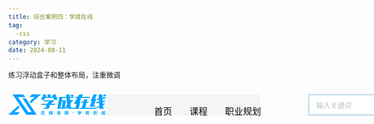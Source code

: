 ```yaml
---
title: 综合案例四：学成在线
tag: 
  -css
category: 学习
date: 2024-08-11
---
```


练习浮动盒子和整体布局，注重微调






<head>

</head>
<div class="total">
    <div class="header w">
 <div class="logo"><img src="../../.vuepress/public/assets/images/%E5%AD%A6%E6%88%90%E5%9C%A8%E7%BA%BF%E6%A1%88%E4%BE%8Bimage/logo.png" alt=""></div>
 <div class="nav">
 <ul>
    <!-- li是块级元素从上往下，给li加浮动 -->
    <li><a href="">首页</a></li>
    <li><a href="">课程</a></li>
    <li><a href="">职业规划</a></li>
 </ul>
</div>

<div class="search">
    <input type="text" name="" id="" value="输入关键词">
    <button><img src="../../.vuepress/public/assets/images/%E5%AD%A6%E6%88%90%E5%9C%A8%E7%BA%BF%E6%A1%88%E4%BE%8Bimage/btn.png" alt=""></button>
</div>
<div class="user">
    <img src="../../.vuepress/public/assets/images/学成在线案例image/user.png" alt="">
    qq-lileie
</div>
    </div>
</div>

<style scoped>
*{
    /* 清除内外边距，紧贴 */
    margin: 0;
    padding: 0;
}
li{
   list-style: none; 
}
a{
    text-decoration: none;
    
}
.total{
    background-color: #f3f5f7;
}
/* 为了方便调用这个版型，提出来写 */
.w{
    width: 1200px;
    margin: auto;
}
.header{
    height: 42px;

    /* 会层叠w中的margin */
    margin: 30px auto;
}
.logo{
    width: 198px;
    height: 42px;
    float: left;
}
.nav{
    float: left;
    margin-left: 60px;
}
.nav ul li{
    float: left;
margin: 0px 15px 15px 0;
} 
.nav ul li a{
    display: block;
    height: 42px;
    padding: 0 10px;
    line-height: 42px;
    font-size: 18px;
    color: #050505;
}
.nav ul li a:hover{
border-bottom: 2px solid #6bb4d6;
color: #6bb4d6;
}
.search{
    margin-left: 70px;
    float: left;
    width: 412px;
    height: 42px;
    background-color: skyblue;

}
.search input{
    float: left;
    width: 345px;
    height: 40px;
    border: 1px solid #6bb4d6;
    border-right: 0px;
    color: #bfbfbf;
    font-size:14px ;
    /* 挤文字 */
    padding-left: 15px;
}

.search button{
    float: left;
    width: 50px;
    height: 42px;
    /* 去掉边框 */
    border: 0;
  
}
.user{
    float: right;
    margin-right: 30px;
    font-size: 14px;
    color: #666;
}
</style>
